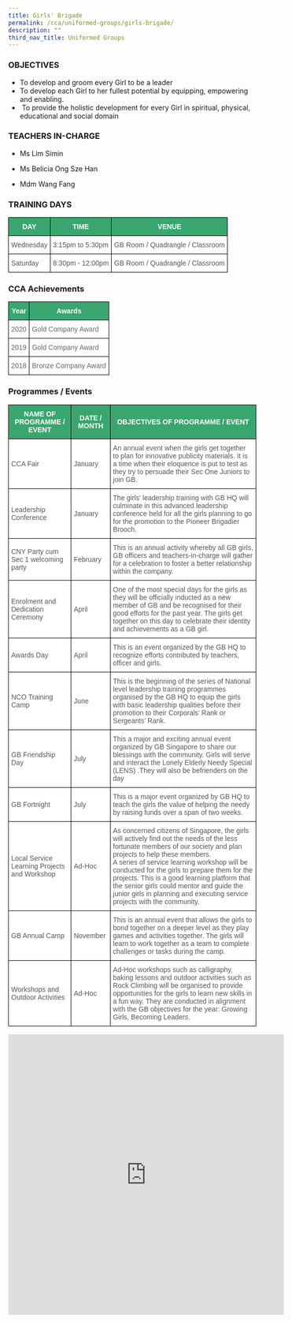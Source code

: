 ```yaml
---
title: Girls' Brigade
permalink: /cca/uniformed-groups/girls-brigade/
description: ""
third_nav_title: Uniformed Groups
---
```

### OBJECTIVES

*   To develop and groom every Girl to be a leader
*   To develop each Girl to her fullest potential by equipping, empowering and enabling.&nbsp;
*   &nbsp;To provide the holistic development for every Girl in spiritual, physical, educational and social domain

### TEACHERS IN-CHARGE&nbsp;  

*   Ms Lim Simin   
    
*   Ms Belicia Ong Sze Han   
    
*   Mdm Wang Fang

### TRAINING DAYS

<style type="text/css">
.tg  {border-collapse:collapse;border-spacing:0;}
.tg td{border-color:black;border-style:solid;border-width:1px;font-family:Arial, sans-serif;font-size:14px;
  overflow:hidden;padding:10px 5px;word-break:normal;}
.tg th{border-color:black;border-style:solid;border-width:1px;font-family:Arial, sans-serif;font-size:14px;
  font-weight:normal;overflow:hidden;padding:10px 5px;word-break:normal;}
.tg .tg-k0s0{background-color:#3AA66F;color:#FFF;font-weight:bold;text-align:center;vertical-align:middle}
.tg .tg-mwz3{background-color:#FFF;color:#565656;text-align:left;vertical-align:middle}
</style>
<table class="tg">
<thead>
  <tr>
    <th class="tg-k0s0"><span style="color:#FFF;background-color:#3AA66F">DAY</span></th>
    <th class="tg-k0s0"><span style="color:#FFF;background-color:#3AA66F">TIME</span></th>
    <th class="tg-k0s0"><span style="color:#FFF;background-color:#3AA66F">VENUE</span></th>
  </tr>
</thead>
<tbody>
  <tr>
    <td class="tg-mwz3"><span style="color:#565656">Wednesday</span></td>
    <td class="tg-mwz3"><span style="color:#565656">3:15pm to 5:30pm</span></td>
    <td class="tg-mwz3"><span style="color:#565656">GB Room / Quadrangle / Classroom</span></td>
  </tr>
  <tr>
    <td class="tg-mwz3"><span style="color:#565656">Saturday</span></td>
    <td class="tg-mwz3"><span style="color:#565656">8:30pm - 12:00pm</span></td>
    <td class="tg-mwz3"><span style="color:#565656">GB Room / Quadrangle / Classroom</span></td>
  </tr>
</tbody>
</table>

### CCA Achievements

<style type="text/css">
.tg  {border-collapse:collapse;border-spacing:0;}
.tg td{border-color:black;border-style:solid;border-width:1px;font-family:Arial, sans-serif;font-size:14px;
  overflow:hidden;padding:10px 5px;word-break:normal;}
.tg th{border-color:black;border-style:solid;border-width:1px;font-family:Arial, sans-serif;font-size:14px;
  font-weight:normal;overflow:hidden;padding:10px 5px;word-break:normal;}
.tg .tg-k0s0{background-color:#3AA66F;color:#FFF;font-weight:bold;text-align:center;vertical-align:middle}
.tg .tg-zqva{background-color:#FFF;color:#666;text-align:center;vertical-align:top}
.tg .tg-cmm0{background-color:#FFF;color:#666;text-align:left;vertical-align:top}
</style>
<table class="tg">
<thead>
  <tr>
    <th class="tg-k0s0"><span style="color:#FFF;background-color:#3AA66F">Year</span></th>
    <th class="tg-k0s0"><span style="color:#FFF;background-color:#3AA66F">Awards</span></th>
  </tr>
</thead>
<tbody>
  <tr>
    <td class="tg-zqva">2020</td>
    <td class="tg-cmm0">Gold Company Award <br></td>
  </tr>
  <tr>
    <td class="tg-zqva">2019</td>
    <td class="tg-cmm0">Gold Company Award<br></td>
  </tr>
  <tr>
    <td class="tg-zqva"> 2018 </td>
    <td class="tg-cmm0">Bronze Company Award</td>
  </tr>
</tbody>
</table>

### Programmes / Events

<style type="text/css">
.tg  {border-collapse:collapse;border-spacing:0;}
.tg td{border-color:black;border-style:solid;border-width:1px;font-family:Arial, sans-serif;font-size:14px;
  overflow:hidden;padding:10px 5px;word-break:normal;}
.tg th{border-color:black;border-style:solid;border-width:1px;font-family:Arial, sans-serif;font-size:14px;
  font-weight:normal;overflow:hidden;padding:10px 5px;word-break:normal;}
.tg .tg-k0s0{background-color:#3AA66F;color:#FFF;font-weight:bold;text-align:center;vertical-align:middle}
.tg .tg-mwz3{background-color:#FFF;color:#565656;text-align:left;vertical-align:middle}
.tg .tg-njgx{background-color:#FFF;color:#565656;text-align:left;vertical-align:top}
</style>
<table class="tg">
<thead>
  <tr>
    <th class="tg-k0s0"><span style="color:#FFF;background-color:#3AA66F">NAME OF PROGRAMME / EVENT</span></th>
    <th class="tg-k0s0"><span style="color:#FFF;background-color:#3AA66F">DATE / MONTH</span></th>
    <th class="tg-k0s0"><span style="color:#FFF;background-color:#3AA66F">OBJECTIVES OF PROGRAMME / EVENT</span></th>
  </tr>
</thead>
<tbody>
  <tr>
    <td class="tg-mwz3"><span style="color:#565656">CCA Fair</span></td>
    <td class="tg-mwz3"><span style="color:#565656">January</span></td>
    <td class="tg-mwz3"><span style="color:#565656">An annual event when the girls get together to plan for innovative publicity materials. It is a time when their eloquence is put to test as they try to persuade their Sec One Juniors to join GB.</span></td>
  </tr>
  <tr>
    <td class="tg-mwz3"><span style="color:#565656">Leadership Conference</span></td>
    <td class="tg-mwz3"><span style="color:#565656">January</span></td>
    <td class="tg-mwz3"><span style="color:#565656">The girls' leadership training with GB HQ will culminate in this advanced leadership conference held for all the girls planning to go for the promotion to the Pioneer Brigadier Brooch.</span></td>
  </tr>
  <tr>
    <td class="tg-mwz3"><span style="color:#565656">CNY Party cum Sec 1 welcoming party</span></td>
    <td class="tg-mwz3"><span style="color:#565656">February</span></td>
    <td class="tg-mwz3"><span style="color:#565656"> This is an annual activity whereby all GB girls, GB officers and teachers-in-charge will gather for a celebration to foster a better relationship within the company.</span></td>
  </tr>
  <tr>
    <td class="tg-mwz3"><span style="color:#565656">Enrolment and Dedication Ceremony</span></td>
    <td class="tg-mwz3"><span style="color:#565656">April</span></td>
    <td class="tg-njgx">One of the most special days for the girls as they will be officially inducted as a new member of GB and be recognised for their good efforts for the past year. The girls get together on this day to celebrate their identity and achievements as a GB girl.</td>
  </tr>
  <tr>
    <td class="tg-mwz3"><span style="color:#565656">Awards Day</span></td>
    <td class="tg-mwz3"><span style="color:#565656">April</span></td>
    <td class="tg-mwz3"><span style="color:#565656">This is an event organized by the GB HQ to recognize efforts contributed by teachers, officer and girls.</span></td>
  </tr>
  <tr>
    <td class="tg-mwz3"><span style="color:#565656">NCO Training Camp</span></td>
    <td class="tg-mwz3"><span style="color:#565656">June</span></td>
    <td class="tg-mwz3"><span style="color:#565656">This is the beginning of the series of National level leadership training programmes organised by the GB HQ to equip the girls with basic leadership qualities before their promotion to their Corporals’ Rank or Sergeants’ Rank.</span></td>
  </tr>
  <tr>
    <td class="tg-mwz3"><span style="color:#565656">GB Friendship Day </span></td>
    <td class="tg-mwz3"><span style="color:#565656">July</span></td>
    <td class="tg-mwz3"><span style="color:#565656">This a major and exciting annual event organized by GB Singapore to share our blessings with the community. Girls will serve and interact the</span> L<span style="color:#565656">onely</span> E<span style="color:#565656">lderly</span> N<span style="color:#565656">eedy</span> S<span style="color:#565656">pecial (LENS) .They will also be befrienders on the day</span></td>
  </tr>
  <tr>
    <td class="tg-mwz3"><span style="color:#565656">GB Fortnight </span></td>
    <td class="tg-mwz3"><span style="color:#565656">July</span></td>
    <td class="tg-mwz3"><span style="color:#565656">This is a major event organized by GB HQ to teach the girls the value of helping the needy by raising funds over a span of two weeks.</span></td>
  </tr>
  <tr>
    <td class="tg-mwz3"><span style="color:#565656">Local Service Learning Projects and Workshop</span></td>
    <td class="tg-mwz3"><span style="color:#565656">Ad-Hoc</span></td>
    <td class="tg-njgx"><span style="background-color:initial">As concerned citizens of Singapore, the girls will actively find out the needs of the less fortunate members of our society and plan projects to help these members.</span><br>A series of service learning workshop will be conducted for the girls to prepare them for the projects. This is a good learning platform that the senior girls could mentor and guide the junior girls in planning and executing service projects with the community.</td>
  </tr>
  <tr>
    <td class="tg-mwz3"><span style="color:#565656">GB Annual Camp</span></td>
    <td class="tg-mwz3"><span style="color:#565656">November</span><br></td>
    <td class="tg-mwz3"><span style="color:#565656">This is an annual event that allows the girls to bond together on a deeper level as they play games and activities together. The girls will learn to work together as a team to complete challenges or tasks during the camp.</span></td>
  </tr>
  <tr>
    <td class="tg-mwz3"><span style="color:#565656">Workshops and Outdoor Activities</span></td>
    <td class="tg-mwz3"><span style="color:#565656">Ad-Hoc</span></td>
    <td class="tg-mwz3"><span style="color:#565656"> Ad-Hoc workshops such as calligraphy, baking lessons and outdoor activities such as Rock Climbing will be organised to provide opportunities for the girls to learn new skills in a fun way. They are conducted in alignment with the GB objectives for the year: Growing Girls, Becoming Leaders.</span><br></td>
  </tr>
</tbody>
</table>

<iframe allowfullscreen="true" height="569" width="560" frameborder="0" src="https://docs.google.com/presentation/d/e/2PACX-1vQL-n92_RvIepytWIZVghqo_4sZcfbUiOMFqUSsPeHIEbUooGesiT4wmEATVMEXBx0YSJ62q8nK-caU/embed?start=true&amp;loop=true&amp;delayms=3000"></iframe>